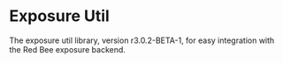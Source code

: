 # Exposure Util

The exposure util library, version r3.0.2-BETA-1, for easy integration with the Red Bee exposure backend.